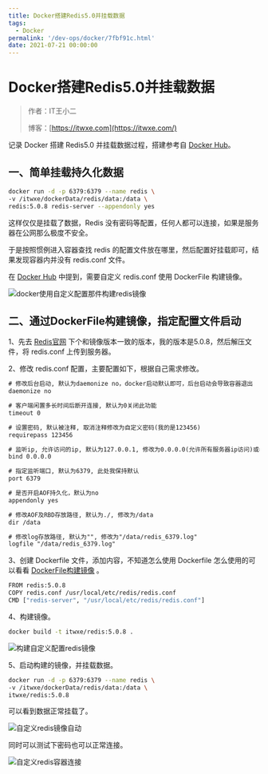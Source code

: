 ```yaml
---
title: Docker搭建Redis5.0并挂载数据
tags:
  - Docker
permalink: '/dev-ops/docker/7fbf91c.html'
date: 2021-07-21 00:00:00
---
```


# Docker搭建Redis5.0并挂载数据

> 作者：IT王小二
>
> 博客：[https://itwxe.com](https://itwxe.com/)

记录 Docker 搭建 Redis5.0 并挂载数据过程，搭建参考自 [Docker Hub](https://registry.hub.docker.com/_/redis)。

## 一、简单挂载持久化数据

```bash
docker run -d -p 6379:6379 --name redis \
-v /itwxe/dockerData/redis/data:/data \
redis:5.0.8 redis-server --appendonly yes
```

这样仅仅是挂载了数据，Redis 没有密码等配置，任何人都可以连接，如果是服务器在公网那么极度不安全。

于是按照惯例进入容器查找 redis 的配置文件放在哪里，然后配置好挂载即可，结果发现容器内并没有 redis.conf 文件。

在 [Docker Hub](https://registry.hub.docker.com/_/redis) 中提到，需要自定义 redis.conf 使用 DockerFile 构建镜像。

![docker使用自定义配置那件构建redis镜像](https://img.itwxe.com/i/2021/08/49d0f44bb3794.png)

## 二、通过DockerFile构建镜像，指定配置文件启动

1、先去 [Redis官网](https://redis.io/download) 下个和镜像版本一致的版本，我的版本是5.0.8，然后解压文件，将 redis.conf 上传到服务器。

2、修改 redis.conf 配置，主要配置如下，根据自己需求修改。

```txt
# 修改后台启动, 默认为daemonize no，docker启动默认即可，后台启动会导致容器退出
daemonize no

# 客户端闲置多长时间后断开连接, 默认为0关闭此功能                               
timeout 0

# 设置密码, 默认被注释, 取消注释修改为自定义密码(我的是123456)
requirepass 123456

# 监听ip, 允许访问的ip, 默认为127.0.0.1, 修改为0.0.0.0(允许所有服务器ip访问)或者注释掉
bind 0.0.0.0

# 指定监听端口, 默认为6379, 此处我保持默认
port 6379

# 是否开启AOF持久化，默认为no
appendonly yes

# 修改AOF及RBD存放路径, 默认为./, 修改为/data
dir /data

# 修改log存放路径, 默认为"", 修改为"/data/redis_6379.log"
logfile "/data/redis_6379.log"
```

3、创建 Dockerfile 文件，添加内容，不知道怎么使用 Dockerfile 怎么使用的可以看看 [DockerFile构建镜像](https://itwxe.com/posts/be6627e1/) 。

```bash
FROM redis:5.0.8
COPY redis.conf /usr/local/etc/redis/redis.conf
CMD ["redis-server", "/usr/local/etc/redis/redis.conf"]
```

4、构建镜像。

```bash
docker build -t itwxe/redis:5.0.8 .
```

![构建自定义配置redis镜像](https://img.itwxe.com/i/2021/08/fe5afbb1f14dd.png)

5、启动构建的镜像，并挂载数据。

```bash
docker run -d -p 6379:6379 --name redis \
-v /itwxe/dockerData/redis/data:/data \
itwxe/redis:5.0.8
```

可以看到数据正常挂载了。

![自定义redis镜像自动](https://img.itwxe.com/i/2021/08/6b19d8590d26a.png)

同时可以测试下密码也可以正常连接。

![自定义redis容器连接](https://img.itwxe.com/i/2021/08/32e0af2744c31.png)


